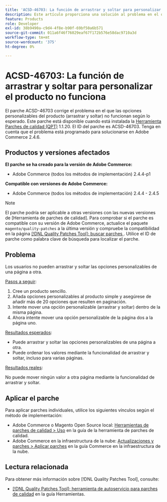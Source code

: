 ```yaml
---
title: 'ACSD-46703: La función de arrastrar y soltar para personalizar el producto no funciona'
description: Este artículo proporciona una solución al problema en el que las opciones personalizables de producto de arrastrar y soltar no funcionan según lo esperado.
feature: Products
role: Developer
exl-id: 38b9490a-c9d4-4f8e-b90f-69bf50a6b571
source-git-commit: 011a6f46f76029eaf67f172b576e58dac9710a3d
workflow-type: tm+mt
source-wordcount: '375'
ht-degree: 0%

---
```


# ACSD-46703: La función de arrastrar y soltar para personalizar el producto no funciona

El parche ACSD-46703 corrige el problema en el que las opciones personalizables del producto (arrastrar y soltar) no funcionan según lo esperado. Este parche está disponible cuando está instalada la [Herramienta Parches de calidad (QPT)](https://experienceleague.adobe.com/es/docs/commerce-operations/tools/quality-patches-tool/quality-patches-tool-to-self-serve-quality-patches) 1.1.20. El ID del parche es ACSD-46703. Tenga en cuenta que el problema está programado para solucionarse en Adobe Commerce 2.4.6.

## Productos y versiones afectados

**El parche se ha creado para la versión de Adobe Commerce:**

* Adobe Commerce (todos los métodos de implementación) 2.4.4-p1

**Compatible con versiones de Adobe Commerce:**

* Adobe Commerce (todos los métodos de implementación) 2.4.4 - 2.4.5

>[!NOTE]
>
>El parche podría ser aplicable a otras versiones con las nuevas versiones de [Herramienta de parches de calidad]. Para comprobar si el parche es compatible con su versión de Adobe Commerce, actualice el paquete `magento/quality-patches` a la última versión y compruebe la compatibilidad en la página [[!DNL Quality Patches Tool]: buscar parches ](https://experienceleague.adobe.com/tools/commerce-quality-patches/index.html?lang=es). Utilice el ID de parche como palabra clave de búsqueda para localizar el parche.

## Problema

Los usuarios no pueden arrastrar y soltar las opciones personalizables de una página a otra.

<u>Pasos a seguir</u>:

1. Cree un producto sencillo.
1. Añada opciones personalizables al producto simple y asegúrese de añadir más de 20 opciones que resulten en paginación.
1. Intente mover una opción personalizable (arrastrar y soltar) dentro de la misma página.
1. Ahora intente mover una opción personalizable de la página dos a la página uno.

<u>Resultados esperados</u>:

* Puede arrastrar y soltar las opciones personalizables de una página a otra.
* Puede ordenar los valores mediante la funcionalidad de arrastrar y soltar, incluso para varias páginas.

<u>Resultados reales</u>:

No puede mover ningún valor a otra página mediante la funcionalidad de arrastrar y soltar.

## Aplicar el parche

Para aplicar parches individuales, utilice los siguientes vínculos según el método de implementación:

* Adobe Commerce o Magento Open Source local: [Herramientas de parches de calidad > Uso](/help/tools/quality-patches-tool/usage.md) en la guía de la herramienta de parches de calidad.
* Adobe Commerce en la infraestructura de la nube: [Actualizaciones y parches > Aplicar parches](https://experienceleague.adobe.com/docs/commerce-cloud-service/user-guide/develop/upgrade/apply-patches.html?lang=es) en la guía Commerce en la infraestructura de la nube.

## Lectura relacionada

Para obtener más información sobre [!DNL Quality Patches Tool], consulte:

* [[!DNL Quality Patches Tool]: herramienta de autoservicio para parches de calidad](/help/tools/quality-patches-tool/quality-patches-tool-to-self-serve-quality-patches.md) en la guía Herramientas.
